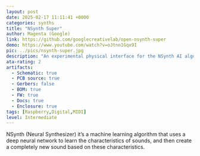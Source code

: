 ```yaml
---
layout: post
date: 2025-02-17 11:11:41 +0000
categories: synths
title: "NSynth Super"
author: Magenta (Google)
link: https://github.com/googlecreativelab/open-nsynth-super
demo: https://www.youtube.com/watch?v=oJtnn1Gqx9I
pic: ../pics/nsynth-super.jpg
description: "An experimental physical interface for the NSynth AI algorithm"
ata-rating: 2
artifacts:
  - Schematic: true
  - PCB source: true
  - Gerbers: false
  - BOM: true
  - FW: true
  - Docs: true
  - Enclosure: true
tags: [Raspberry,Digital,MIDI]
level: Intermediate
---
```


NSynth (Neural Synthesizer) it’s a machine learning algorithm that uses a deep neural network to learn the characteristics of sounds, and then create a completely new sound based on these characteristics.